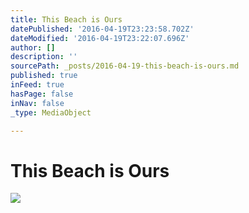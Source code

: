 ```yaml
---
title: This Beach is Ours
datePublished: '2016-04-19T23:23:58.702Z'
dateModified: '2016-04-19T23:22:07.696Z'
author: []
description: ''
sourcePath: _posts/2016-04-19-this-beach-is-ours.md
published: true
inFeed: true
hasPage: false
inNav: false
_type: MediaObject

---
```

# This Beach is Ours
![](https://the-grid-user-content.s3-us-west-2.amazonaws.com/dd7c84f2-9b55-47cd-9d63-7cbb4e707974.jpg)